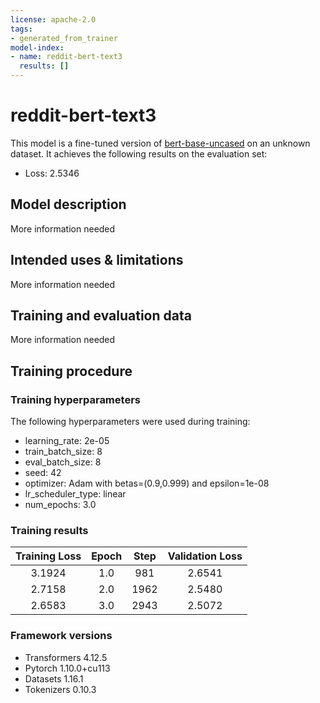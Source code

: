 ```yaml
---
license: apache-2.0
tags:
- generated_from_trainer
model-index:
- name: reddit-bert-text3
  results: []
---
```


<!-- This model card has been generated automatically according to the information the Trainer had access to. You
should probably proofread and complete it, then remove this comment. -->

# reddit-bert-text3

This model is a fine-tuned version of [bert-base-uncased](https://huggingface.co/bert-base-uncased) on an unknown dataset.
It achieves the following results on the evaluation set:
- Loss: 2.5346

## Model description

More information needed

## Intended uses & limitations

More information needed

## Training and evaluation data

More information needed

## Training procedure

### Training hyperparameters

The following hyperparameters were used during training:
- learning_rate: 2e-05
- train_batch_size: 8
- eval_batch_size: 8
- seed: 42
- optimizer: Adam with betas=(0.9,0.999) and epsilon=1e-08
- lr_scheduler_type: linear
- num_epochs: 3.0

### Training results

| Training Loss | Epoch | Step | Validation Loss |
|:-------------:|:-----:|:----:|:---------------:|
| 3.1924        | 1.0   | 981  | 2.6541          |
| 2.7158        | 2.0   | 1962 | 2.5480          |
| 2.6583        | 3.0   | 2943 | 2.5072          |


### Framework versions

- Transformers 4.12.5
- Pytorch 1.10.0+cu113
- Datasets 1.16.1
- Tokenizers 0.10.3
